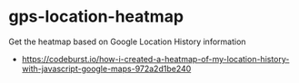 # gps-location-heatmap
Get the heatmap based on Google Location History information

- https://codeburst.io/how-i-created-a-heatmap-of-my-location-history-with-javascript-google-maps-972a2d1be240
